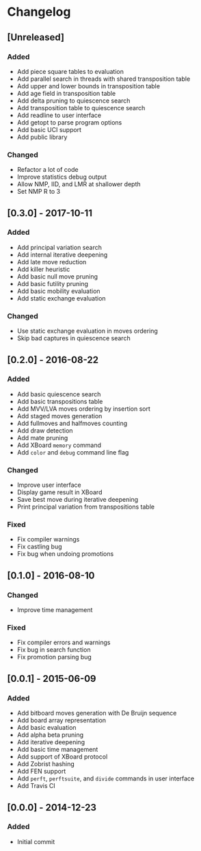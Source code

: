 # Changelog

## [Unreleased]

### Added
- Add piece square tables to evaluation
- Add parallel search in threads with shared transposition table
- Add upper and lower bounds in transposition table
- Add age field in transposition table
- Add delta pruning to quiescence search
- Add transposition table to quiescence search
- Add readline to user interface
- Add getopt to parse program options
- Add basic UCI support
- Add public library

### Changed
- Refactor a lot of code
- Improve statistics debug output
- Allow NMP, IID, and LMR at shallower depth
- Set NMP R to 3

## [0.3.0] - 2017-10-11

### Added
- Add principal variation search
- Add internal iterative deepening
- Add late move reduction
- Add killer heuristic
- Add basic null move pruning
- Add basic futility pruning
- Add basic mobility evaluation
- Add static exchange evaluation

### Changed
- Use static exchange evaluation in moves ordering
- Skip bad captures in quiescence search


## [0.2.0] - 2016-08-22

### Added
- Add basic quiescence search
- Add basic transpositions table
- Add MVV/LVA moves ordering by insertion sort
- Add staged moves generation
- Add fullmoves and halfmoves counting
- Add draw detection
- Add mate pruning
- Add XBoard `memory` command
- Add `color` and `debug` command line flag


### Changed
- Improve user interface
- Display game result in XBoard
- Save best move during iterative deepening
- Print principal variation from transpositions table

### Fixed
- Fix compiler warnings
- Fix castling bug
- Fix bug when undoing promotions


## [0.1.0] - 2016-08-10

### Changed
- Improve time management

### Fixed
- Fix compiler errors and warnings
- Fix bug in search function
- Fix promotion parsing bug


## [0.0.1] - 2015-06-09

### Added
- Add bitboard moves generation with De Bruijn sequence
- Add board array representation
- Add basic evaluation
- Add alpha beta pruning
- Add iterative deepening
- Add basic time management
- Add support of XBoard protocol
- Add Zobrist hashing
- Add FEN support
- Add `perft`, `perftsuite`, and `divide` commands in user interface
- Add Travis CI


## [0.0.0] - 2014-12-23

### Added
- Initial commit
